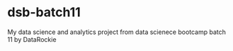 # dsb-batch11
My data science and analytics project from data scienece bootcamp batch 11 by DataRockie

